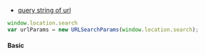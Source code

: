 
- [query string of url](https://davidwalsh.name/query-string-javascript)
```javascript
window.location.search
var urlParams = new URLSearchParams(window.location.search);
```

#### Basic
```javascript


```


